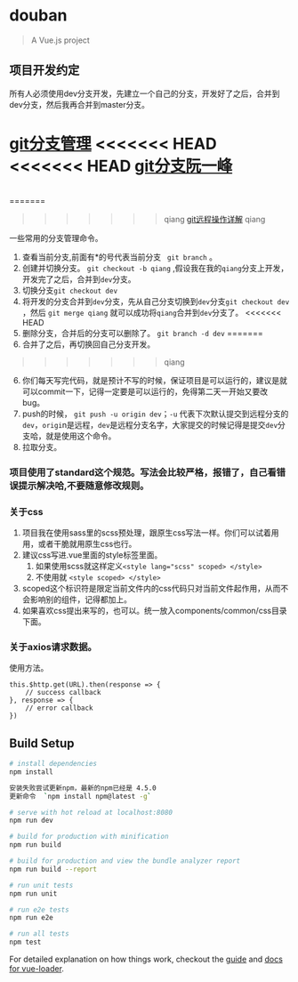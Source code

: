 # douban

> A Vue.js project

## 项目开发约定
所有人必须使用dev分支开发，先建立一个自己的分支，开发好了之后，合并到dev分支，然后我再合并到master分支。

[git分支管理](http://www.liaoxuefeng.com/wiki/0013739516305929606dd18361248578c67b8067c8c017b000/0013743862006503a1c5bf5a783434581661a3cc2084efa000)
<<<<<<< HEAD
<<<<<<< HEAD
[git分支阮一峰](http://www.ruanyifeng.com/blog/2014/06/git_remote.html)
=======
<br/>
=======

>>>>>>> qiang
[git远程操作详解](http://www.ruanyifeng.com/blog/2014/06/git_remote.html)
>>>>>>> qiang

一些常用的分支管理命令。
1. 查看当前分支,前面有*的号代表当前分支  ` git branch`   。
2. 创建并切换分支。 `git checkout -b qiang` ,假设我在我的`qiang`分支上开发，开发完了之后，合并到`dev`分支。
3. 切换分支`git checkout dev` 
4. 将开发的分支合并到`dev`分支，先从自己分支切换到`dev`分支`git checkout dev` ，然后 `git merge qiang` 就可以成功将`qiang`合并到`dev`分支了。
<<<<<<< HEAD
5. 删除分支，合并后的分支可以删除了。 `git branch -d dev`
=======
5. 合并了之后，再切换回自己分支开发。
>>>>>>> qiang
6. 你们每天写完代码，就是预计不写的时候，保证项目是可以运行的，建议是就可以commit一下，记得一定要是可以运行的，免得第二天一开始又要改bug。
7. push的时候， `git push -u origin dev`；`-u` 代表下次默认提交到远程分支的`dev`，`origi`n是远程，`dev`是远程分支名字，大家提交的时候记得是提交`dev`分支哈，就是使用这个命令。
8. 拉取分支。



### 项目使用了standard这个规范。写法会比较严格，报错了，自己看错误提示解决哈,不要随意修改规则。


### 关于css
1. 项目我在使用sass里的scss预处理，跟原生css写法一样。你们可以试着用用，或者干脆就用原生css也行。
2. 建议css写进.vue里面的style标签里面。
    1.  如果使用scss就这样定义`<style lang="scss" scoped> </style>`
    2.  不使用就 `<style scoped> </style>`
3. scoped这个标识符是限定当前文件内的css代码只对当前文件起作用，从而不会影响别的组件，记得都加上。
4. 如果喜欢css提出来写的，也可以。统一放入components/common/css目录下面。

### 关于axios请求数据。
使用方法。
```
this.$http.get(URL).then(response => {
    // success callback
}, response => {
    // error callback
})
```



## Build Setup

``` bash
# install dependencies
npm install

安装失败尝试更新npm，最新的npm已经是 4.5.0  
更新命令  `npm install npm@latest -g`

# serve with hot reload at localhost:8080
npm run dev

# build for production with minification
npm run build

# build for production and view the bundle analyzer report
npm run build --report

# run unit tests
npm run unit

# run e2e tests
npm run e2e

# run all tests
npm test
```

For detailed explanation on how things work, checkout the [guide](http://vuejs-templates.github.io/webpack/) and [docs for vue-loader](http://vuejs.github.io/vue-loader).
